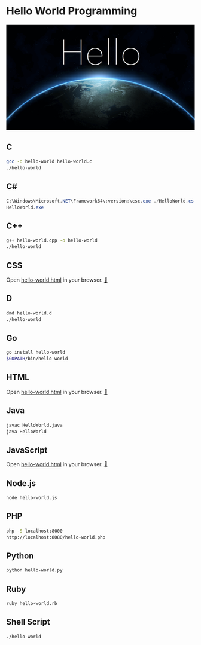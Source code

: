 # Hello World Programming #

![Hello, World!](hello-world.png)

## C ##

```bash
gcc -o hello-world hello-world.c
./hello-world
```

## C# ##

```powershell
C:\Windows\Microsoft.NET\Framework64\:version:\csc.exe ./HelloWorld.cs
HelloWorld.exe
```

## C++ ##

```bash
g++ hello-world.cpp -o hello-world
./hello-world
```

## CSS ##

Open [hello-world.html](./HTML/hello-world.html) in your browser. [:link:](https://git.io/vPLQA)

## D ##

```bash
dmd hello-world.d
./hello-world
```

## Go ##

```bash
go install hello-world
$GOPATH/bin/hello-world
```

## HTML ##

Open [hello-world.html](./HTML/hello-world.html) in your browser. [:link:](https://git.io/vPLQA)

## Java ##

```bash
javac HelloWorld.java
java HelloWorld
```

## JavaScript ##

Open [hello-world.html](./HTML/hello-world.html) in your browser. [:link:](https://git.io/vPLQA)

## Node.js ##

```bash
node hello-world.js
```

## PHP ##

```bash
php -S localhost:8000
http://localhost:8080/hello-world.php
```

## Python ##

```bash
python hello-world.py
```

## Ruby ##

```bash
ruby hello-world.rb
```

## Shell Script ##

```bash
./hello-world
```

